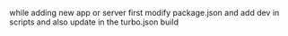 while adding new app or server
first modify package.json and add dev in scripts
and also update in the turbo.json build

